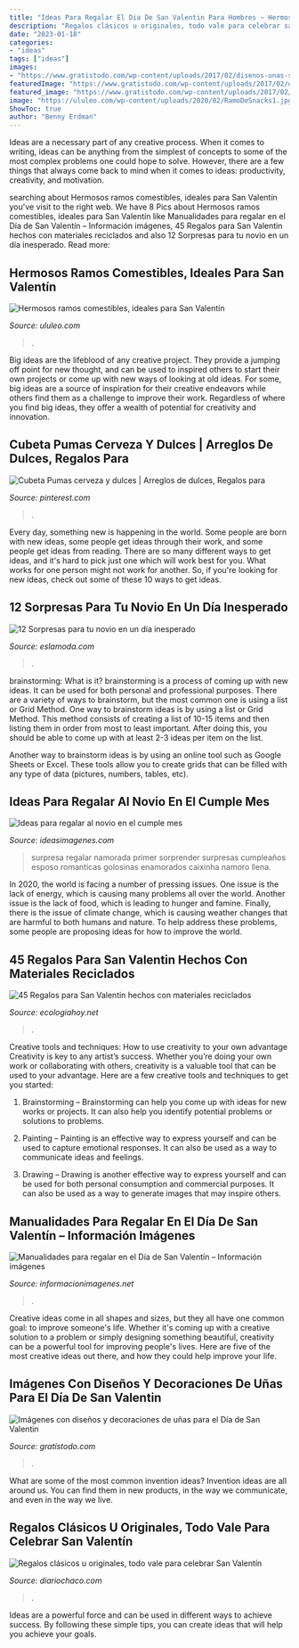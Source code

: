 ```yaml
---
title: "Ideas Para Regalar El Dia De San Valentin Para Hombres ~ Hermosos Ramos Comestibles, Ideales Para San Valentín"
description: "Regalos clásicos u originales, todo vale para celebrar san valentín"
date: "2023-01-18"
categories:
- "ideas"
tags: ["ideas"]
images:
- "https://www.gratistodo.com/wp-content/uploads/2017/02/disenos-unas-san-valentin-18.jpg"
featuredImage: "https://www.gratistodo.com/wp-content/uploads/2017/02/disenos-unas-san-valentin-18.jpg"
featured_image: "https://www.gratistodo.com/wp-content/uploads/2017/02/disenos-unas-san-valentin-18.jpg"
image: "https://ululeo.com/wp-content/uploads/2020/02/RamoDeSnacks1.jpg"
ShowToc: true
author: "Benny Erdman"
---
```



Ideas are a necessary part of any creative process. When it comes to writing, ideas can be anything from the simplest of concepts to some of the most complex problems one could hope to solve. However, there are a few things that always come back to mind when it comes to ideas: productivity, creativity, and motivation.

	

		
searching about Hermosos ramos comestibles, ideales para San Valentín you've visit to the right web. We have 8 Pics about Hermosos ramos comestibles, ideales para San Valentín like Manualidades para regalar en el Día de San Valentín – Información imágenes, 45 Regalos para San Valentin hechos con materiales reciclados and also 12 Sorpresas para tu novio en un día inesperado. Read more:
		
    
## Hermosos Ramos Comestibles, Ideales Para San Valentín

<img loading=lazy src="https://ululeo.com/wp-content/uploads/2020/02/RamoDeSnacks1.jpg" onerror="this.onerror=null;this.src='https://tse4.mm.bing.net/th?id=OIP.B_uk-MPLXNksX8KsSIubewHaJ4&amp;pid=15.1';" alt="Hermosos ramos comestibles, ideales para San Valentín">

_Source: ululeo.com_

>. 

	

Big ideas are the lifeblood of any creative project. They provide a jumping off point for new thought, and can be used to inspired others to start their own projects or come up with new ways of looking at old ideas. For some, big ideas are a source of inspiration for their creative endeavors while others find them as a challenge to improve their work. Regardless of where you find big ideas, they offer a wealth of potential for creativity and innovation.

    
## Cubeta Pumas Cerveza Y Dulces | Arreglos De Dulces, Regalos Para

<img loading=lazy src="https://i.pinimg.com/736x/90/2d/44/902d44f1c02f784a72e5aa7e7ac6b207--pumas.jpg" onerror="this.onerror=null;this.src='https://tse1.mm.bing.net/th?id=OIP.ZBjEngHuoDH2X8A4rpgjwwHaLO&amp;pid=15.1';" alt="Cubeta Pumas cerveza y dulces | Arreglos de dulces, Regalos para">

_Source: pinterest.com_

>. 

	

Every day, something new is happening in the world. Some people are born with new ideas, some people get ideas through their work, and some people get ideas from reading. There are so many different ways to get ideas, and it's hard to pick just one which will work best for you. What works for one person might not work for another. So, if you're looking for new ideas, check out some of these 10 ways to get ideas.

    
## 12 Sorpresas Para Tu Novio En Un Día Inesperado

<img loading=lazy src="http://eslamoda.com/wp-content/uploads/sites/2/2016/08/en-un-dia-inesperado.jpg" onerror="this.onerror=null;this.src='https://tse2.mm.bing.net/th?id=OIP.NQPwHvSVsSfOft6k3VCOWAHaJ4&amp;pid=15.1';" alt="12 Sorpresas para tu novio en un día inesperado">

_Source: eslamoda.com_

>. 

	

brainstorming: What is it?
brainstorming is a process of coming up with new ideas. It can be used for both personal and professional purposes. There are a variety of ways to brainstorm, but the most common one is using a list or Grid Method.
One way to brainstorm ideas is by using a list or Grid Method. This method consists of creating a list of 10-15 items and then listing them in order from most to least important. After doing this, you should be able to come up with at least 2-3 ideas per item on the list.

Another way to brainstorm ideas is by using an online tool such as Google Sheets or Excel. These tools allow you to create grids that can be filled with any type of data (pictures, numbers, tables, etc).

    
## Ideas Para Regalar Al Novio En El Cumple Mes

<img loading=lazy src="https://ideasimagenes.com/wp-content/uploads/2016/08/ideas-san-valentin-.jpg" onerror="this.onerror=null;this.src='https://tse1.mm.bing.net/th?id=OIP.g4Ha3jwV1weQQOR1m-vZFQHaEL&amp;pid=15.1';" alt="Ideas para regalar al novio en el cumple mes">

_Source: ideasimagenes.com_

>surpresa regalar namorada primer sorprender surpresas cumpleaños esposo romanticas golosinas enamorados caixinha namoro llena. 

	

In 2020, the world is facing a number of pressing issues. One issue is the lack of energy, which is causing many problems all over the world. Another issue is the lack of food, which is leading to hunger and famine. Finally, there is the issue of climate change, which is causing weather changes that are harmful to both humans and nature. To help address these problems, some people are proposing ideas for how to improve the world.

    
## 45 Regalos Para San Valentin Hechos Con Materiales Reciclados

<img loading=lazy src="https://ecologiahoy.net/wp-content/uploads/2017/01/imagen-115.jpg" onerror="this.onerror=null;this.src='https://tse3.mm.bing.net/th?id=OIP.H8ZNhaxK3PwXjkvwOxY62AHaHa&amp;pid=15.1';" alt="45 Regalos para San Valentin hechos con materiales reciclados">

_Source: ecologiahoy.net_

>. 

	

Creative tools and techniques: How to use creativity to your own advantage
Creativity is key to any artist’s success. Whether you’re doing your own work or collaborating with others, creativity is a valuable tool that can be used to your advantage. Here are a few creative tools and techniques to get you started:
1. Brainstorming – Brainstorming can help you come up with ideas for new works or projects. It can also help you identify potential problems or solutions to problems.

2. Painting – Painting is an effective way to express yourself and can be used to capture emotional responses. It can also be used as a way to communicate ideas and feelings.

3. Drawing – Drawing is another effective way to express yourself and can be used for both personal consumption and commercial purposes. It can also be used as a way to generate images that may inspire others.


    
## Manualidades Para Regalar En El Día De San Valentín – Información Imágenes

<img loading=lazy src="http://informacionimagenes.net/wp-content/uploads/2016/02/Manualidades-San-Valentín-14-de-febrero-21.jpg" onerror="this.onerror=null;this.src='https://tse2.mm.bing.net/th?id=OIP.Yhi1OKFR5k1V2qkG5AIe0AHaOd&amp;pid=15.1';" alt="Manualidades para regalar en el Día de San Valentín – Información imágenes">

_Source: informacionimagenes.net_

>. 

	

Creative ideas come in all shapes and sizes, but they all have one common goal: to improve someone's life. Whether it's coming up with a creative solution to a problem or simply designing something beautiful, creativity can be a powerful tool for improving people's lives. Here are five of the most creative ideas out there, and how they could help improve your life.

    
## Imágenes Con Diseños Y Decoraciones De Uñas Para El Día De San Valentin

<img loading=lazy src="https://www.gratistodo.com/wp-content/uploads/2017/02/disenos-unas-san-valentin-18.jpg" onerror="this.onerror=null;this.src='https://tse1.mm.bing.net/th?id=OIP.KC5KEyrGAvKLax4PdpI5rAHaGP&amp;pid=15.1';" alt="Imágenes con diseños y decoraciones de uñas para el Día de San Valentin">

_Source: gratistodo.com_

>. 

	

What are some of the most common invention ideas?
Invention ideas are all around us. You can find them in new products, in the way we communicate, and even in the way we live.

    
## Regalos Clásicos U Originales, Todo Vale Para Celebrar San Valentín

<img loading=lazy src="http://www.diariochaco.com/sites/diariochaco.com/files/styles/710x___/public/31fa1c8ad01cb73e2b26.jpg?itok=qEvgtnuB" onerror="this.onerror=null;this.src='https://tse1.mm.bing.net/th?id=OIP.LxqSsZDfSM69vdsHkeBChwHaFj&amp;pid=15.1';" alt="Regalos clásicos u originales, todo vale para celebrar San Valentín">

_Source: diariochaco.com_

>. 

	

Ideas are a powerful force and can be used in different ways to achieve success. By following these simple tips, you can create ideas that will help you achieve your goals.

